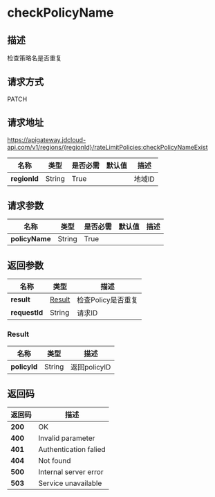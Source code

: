 # checkPolicyName


## 描述
检查策略名是否重复

## 请求方式
PATCH

## 请求地址
https://apigateway.jdcloud-api.com/v1/regions/{regionId}/rateLimitPolicies:checkPolicyNameExist

|名称|类型|是否必需|默认值|描述|
|---|---|---|---|---|
|**regionId**|String|True| |地域ID|

## 请求参数
|名称|类型|是否必需|默认值|描述|
|---|---|---|---|---|
|**policyName**|String|True| | |


## 返回参数
|名称|类型|描述|
|---|---|---|
|**result**|[Result](checkpolicyname#result)|检查Policy是否重复|
|**requestId**|String|请求ID|

### <div id="result">Result</div>
|名称|类型|描述|
|---|---|---|
|**policyId**|String|返回policyID|

## 返回码
|返回码|描述|
|---|---|
|**200**|OK|
|**400**|Invalid parameter|
|**401**|Authentication falied|
|**404**|Not found|
|**500**|Internal server error|
|**503**|Service unavailable|
